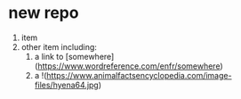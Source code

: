 # new repo
1. item
1. other item
	including:
	1. a link to [somewhere] (https://www.wordreference.com/enfr/somewhere)
	1. a !(https://www.animalfactsencyclopedia.com/image-files/hyena64.jpg)

